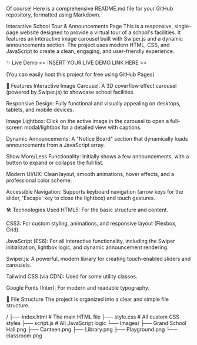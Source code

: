 Of course! Here is a comprehensive README.md file for your GitHub repository, formatted using Markdown.

Interactive School Tour & Announcements Page
This is a responsive, single-page website designed to provide a virtual tour of a school's facilities. It features an interactive image carousel built with Swiper.js and a dynamic announcements section. The project uses modern HTML, CSS, and JavaScript to create a clean, engaging, and user-friendly experience.

✨ Live Demo
<< INSERT YOUR LIVE DEMO LINK HERE >>

(You can easily host this project for free using GitHub Pages)

🚀 Features
Interactive Image Carousel: A 3D coverflow effect carousel (powered by Swiper.js) to showcase school facilities.

Responsive Design: Fully functional and visually appealing on desktops, tablets, and mobile devices.

Image Lightbox: Click on the active image in the carousel to open a full-screen modal/lightbox for a detailed view with captions.

Dynamic Announcements: A "Notice Board" section that dynamically loads announcements from a JavaScript array.

Show More/Less Functionality: Initially shows a few announcements, with a button to expand or collapse the full list.

Modern UI/UX: Clean layout, smooth animations, hover effects, and a professional color scheme.

Accessible Navigation: Supports keyboard navigation (arrow keys for the slider, 'Escape' key to close the lightbox) and touch gestures.

🛠️ Technologies Used
HTML5: For the basic structure and content.

CSS3: For custom styling, animations, and responsive layout (Flexbox, Grid).

JavaScript (ES6): For all interactive functionality, including the Swiper initialization, lightbox logic, and dynamic announcement rendering.

Swiper.js: A powerful, modern library for creating touch-enabled sliders and carousels.

Tailwind CSS (via CDN): Used for some utility classes.

Google Fonts (Inter): For modern and readable typography.

📂 File Structure
The project is organized into a clear and simple file structure.

/
├── index.html         # The main HTML file
├── style.css          # All custom CSS styles
├── script.js          # All JavaScript logic
└── Images/
    ├── Grand School Hall.png
    ├── Canteen.png
    ├── Library.png
    ├── Playground.png
    └── classroom.png
